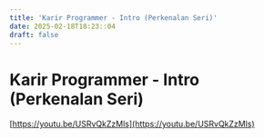 ```yaml
---
title: 'Karir Programmer - Intro (Perkenalan Seri)'
date: 2025-02-18T18:23::04
draft: false
---
```


# Karir Programmer - Intro (Perkenalan Seri)

[https://youtu.be/USRvQkZzMls](https://youtu.be/USRvQkZzMls)

